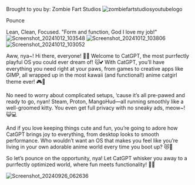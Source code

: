 Brought to you by: Zombie Fart Studios
![zombiefartstudiosyoutubelogo](https://github.com/user-attachments/assets/839cf4a6-9cf2-4738-a19a-4abfec049fdd)

Pounce

Lean, Clean, Focused. "Form and function, God I love my job!"
![Screenshot_20241012_103548](https://github.com/user-attachments/assets/244a6b56-718b-494a-97ed-1198bfdc4891)
![Screenshot_20241012_103806](https://github.com/user-attachments/assets/05272b1d-3e2d-4397-b50b-8cfb6b8dc426)
![Screenshot_20241012_103052](https://github.com/user-attachments/assets/d3cb1bde-b8ef-452b-8075-3b7f035c7183)



Aww, nya~! Hi there, everyone! 🐾✨ Welcome to CatGPT, the most purrfectly playful OS you could ever dream of! 🐱💕 With CatGPT, you’ll have everything you need right at your paws, from games to creative apps like GIMP, all wrapped up in the most kawaii (and functional!) anime catgirl theme ever! 🎮🎨

No need to worry about complicated setups, ‘cause it’s all pre-pawed and ready to go, nyan! Steam, Proton, MangoHud—all running smoothly like a well-groomed kitty. You even get full privacy with no sneaky ads, meow~! 😺💻

And if you love keeping things cute and fun, you’re going to adore how CatGPT brings joy to everything, from desktop looks to smooth performance. Who wouldn’t want an OS that makes you feel like you’re living in your own adorable anime world every time you boot up? 😻💫

So let’s pounce on the opportunity, nya! Let CatGPT whisker you away to a purrfectly optimized world, where fun meets functionality! 🌸🐾

![Screenshot_20240926_062636](https://github.com/user-attachments/assets/4243e0a3-26be-4fbb-96c5-625c8f06d902)
